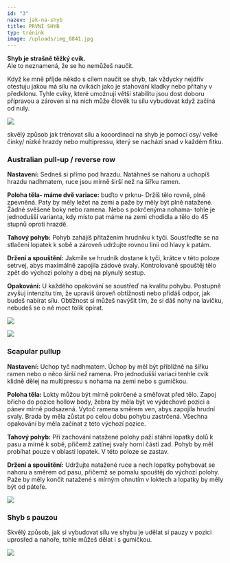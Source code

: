```yaml
---
id: "3"
nazev: jak-na-shyb
title: PRVNÍ SHYB
typ: trénink
image: /uploads/img_8841.jpg
---
```

**Shyb je strašně těžký cvik.** \
Ale to neznamená, že se ho nemůžeš naučit. 

Když ke mně příjde někdo s cílem naučit se shyb, tak vždycky nejdřív otestuju jakou má sílu na cvikách jako je stahování kladky nebo přítahy v předklonu. Tyhle cviky, které umožnují větší stabilitu jsou dost doboru přípravou a zároven si na nich může člověk tu sílu vybudovat když začíná od nuly. 

![](/uploads/17.png)

skvělý způsob jak trénovat sílu a kooordinaci na shyb je pomocí osy/ velké činky/ nízké hrazdy nebo multipressu, který se nachází snad v každém fitku. 

### Australian pull-up / reverse row

**Nastavení:** Sedneš si přímo pod hrazdu. Natáhneš se nahoru a uchopíš hrazdu nadhmatem, ruce jsou mírně širší než na šířku ramen.

**Poloha těla- máme dvě variace:** buďto v prknu- Držíš tělo rovně, plně zpevněná. Paty by měly ležet na zemi a paže by měly být plně natažené. Žádné svěšené boky nebo ramena. Nebo s pokrčenýma nohama- tohle je jednodušší varianta, kdy místo pat máme na zemi chodidla a tělo do 45 stupnů oproti hrazdě.

**Tahový pohyb:** Pohyb zahájíš přitažením hrudníku k tyči. Soustřeďte se na stlačení lopatek k sobě a zároveň udržujte rovnou linii od hlavy k patám.

**Držení a spouštění:** Jakmile se hrudník dostane k tyči, krátce v této poloze setrvej, abys maximálně zapojila zádové svaly. Kontrolovaně spouštěj tělo zpět do výchozí polohy a dbej na plynulý sestup.

**Opakování:** U každého opakování se soustřeď na kvalitu pohybu. Postupně zvyšuj intenzitu tím, že upravíš úroveň obtížnosti nebo přidáš odpor, jak budeš nabírat sílu. Obtížnost si můžeš navýšit tím, že si dáš nohy na lavičku, nebudeš se o ně moct tolik opírat.





![](/uploads/22.png)

![](/uploads/20.png)

### Scapular pullup

**Nastavení:** Uchop tyč nadhmatem. Úchop by měl být přibližně na šířku ramen nebo o něco širší než ramena. Pro jednodušší variaci tenhle cvik klidně dělej na multipressu s nohama na zemi nebo s gumičkou. 

**Poloha těla:** Lokty můžou být mírně pokrčené a směřovat před tělo. Zapoj břicho do pozice hollow body, žebra by měla být ve výdechové pozici a pánev mírně podsazená. Vytoč ramena směrem ven, abys zapojila hrudní svaly. Brada by měla zůstat po celou dobu pohybu zastrčená. Všechna opakování by měla začínat z této výchozí pozice.

**Tahový pohyb:** Při zachování natažené polohy paží stáhni lopatky dolů k pasu a mírně k sobě, přičemž zatínej svaly horní části zad. Pohyb by měl probíhat pouze v oblasti lopatek. V této poloze se zastav.

**Držení a spouštění:** Udržujte natažené ruce a nech lopatky pohybovat se nahoru a směrem od pasu, přičemž se pomalu spouštěj do výchozí polohy. Paže by měly končit natažené s mírným ohnutím v loktech a lopatky by měly být od páteře.

![](/uploads/23.png)

### **Shyb s pauzou**

Skvělý způsob, jak si vybudovat sílu ve shybu je udělat si pauzy v pozici uprosřed a nahoře, tohle můžeš dělat i s gumičkou. 

![](/uploads/21.png)